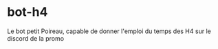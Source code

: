 # bot-h4
Le bot petit Poireau, capable de donner l'emploi du temps des H4 sur le discord de la promo
